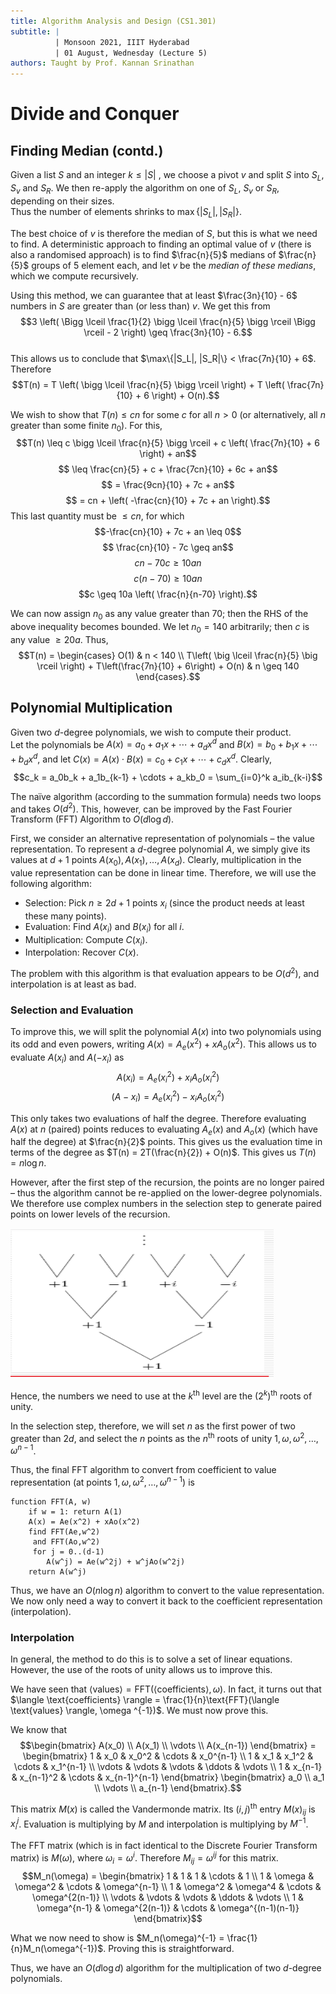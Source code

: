 ```yaml
---
title: Algorithm Analysis and Design (CS1.301)
subtitle: |
          | Monsoon 2021, IIIT Hyderabad
          | 01 August, Wednesday (Lecture 5)
authors: Taught by Prof. Kannan Srinathan
---
```

# Divide and Conquer
## Finding Median (contd.)
Given a list $S$ and an integer $k \leq |S|$ , we choose a pivot $v$ and split $S$ into $S_L$, $S_v$ and $S_R$. We then re-apply the algorithm on one of $S_L$, $S_v$ or $S_R$, depending on their sizes.  
Thus the number of elements shrinks to $\max\{|S_L|, |S_R|\}$.  

The best choice of $v$ is therefore the median of $S$, but this is what we need to find. A deterministic approach to finding an optimal value of $v$ (there is also a randomised approach) is to find $\frac{n}{5}$ medians of $\frac{n}{5}$ groups of 5 element each, and let $v$ be the *median of these medians*, which we compute recursively.  

Using this method, we can guarantee that at least $\frac{3n}{10} - 6$ numbers in $S$ are greater than (or less than) $v$. We get this from
$$3 \left( \Bigg \lceil \frac{1}{2} \bigg \lceil \frac{n}{5} \bigg \rceil \Bigg \rceil - 2 \right) \geq \frac{3n}{10} - 6.$$  
This allows us to conclude that $\max\{|S_L|, |S_R|\} < \frac{7n}{10} + 6$. Therefore
$$T(n) = T \left( \bigg \lceil \frac{n}{5} \bigg \rceil \right) + T \left( \frac{7n}{10} + 6 \right) + O(n).$$

We wish to show that $T(n) \leq cn$ for some $c$ for all $n > 0$ (or alternatively, all $n$ greater than some finite $n_0$). For this,
$$T(n) \leq c \bigg \lceil \frac{n}{5} \bigg \rceil + c \left( \frac{7n}{10} + 6 \right) + an$$
$$      \leq \frac{cn}{5} + c + \frac{7cn}{10} + 6c + an$$
$$      = \frac{9cn}{10} + 7c + an$$
$$      = cn + \left( -\frac{cn}{10} + 7c + an \right).$$
This last quantity must be $\leq cn$, for which
$$-\frac{cn}{10} + 7c + an \leq 0$$
$$ \frac{cn}{10} - 7c \geq an$$
$$cn - 70c \geq 10an$$
$$c(n - 70) \geq 10an$$
$$c \geq 10a \left( \frac{n}{n-70} \right).$$

We can now assign $n_0$ as any value greater than 70; then the RHS of the above inequality becomes bounded. We let $n_0 = 140$ arbitrarily; then $c$ is any value $\geq 20a$. Thus,
$$T(n) = \begin{cases}
O(1) & n < 140 \\ 
T\left( \big \lceil \frac{n}{5} \big \rceil \right) + T\left(\frac{7n}{10} + 6\right) + O(n) & n \geq 140 \end{cases}.$$

## Polynomial Multiplication
Given two $d$-degree polynomials, we wish to compute their product.  
Let the polynomials be $A(x) = a_0 + a_1x + \cdots + a_dx^d$ and $B(x) = b_0 + b_1x + \cdots + b_dx^d$, and let $C(x) = A(x) \cdot B(x) = c_0 + c_1x + \cdots + c_dx^d$. Clearly,
$$c_k = a_0b_k + a_1b_{k-1} + \cdots + a_kb_0 = \sum_{i=0}^k a_ib_{k-i}$$

The naïve algorithm (according to the summation formula) needs two loops and takes $O(d^2)$. This, however, can be improved by the Fast Fourier Transform (FFT) Algorithm to $O(d \log d)$.  

First, we consider an alternative representation of polynomials – the value representation. To represent a $d$-degree polynomial $A$, we simply give its values at $d+1$ points $A(x_0), A(x_1), \dots , A(x_d)$. Clearly, multiplication in the value representation can be done in linear time. Therefore, we will use the following algorithm:

* Selection: Pick $n \geq 2d + 1$ points $x_i$ (since the product needs at least these many points).
* Evaluation: Find $A(x_i)$ and $B(x_i)$ for all $i$.
* Multiplication: Compute $C(x_i)$.
* Interpolation: Recover $C(x)$.

The problem with this algorithm is that evaluation appears to be $O(d^2)$, and interpolation is at least as bad.  

### Selection and Evaluation
To improve this, we will split the polynomial $A(x)$ into two polynomials using its odd and even powers, writing $A(x) = A_e(x^2) + xA_o(x^2)$. This allows us to evaluate $A(x_i)$ and $A(-x_i)$ as
$$A(x_i) = A_e (x_i^2) + x_iA_o(x_i^2)$$
$$(A-x_i) = A_e (x_i^2) - x_iA_o(x_i^2)$$

This only takes two evaluations of half the degree. Therefore evaluating $A(x)$ at $n$ (paired) points reduces to evaluating $A_e(x)$ and $A_o(x)$ (which have half the degree) at $\frac{n}{2}$ points. This gives us the evaluation time in terms of the degree as $T(n) = 2T(\frac{n}{2}) + O(n)$. This gives us $T(n) = n \log n$.  

However, after the first step of the recursion, the points are no longer paired – thus the algorithm cannot be re-applied on the lower-degree polynomials. We therefore use complex numbers in the selection step to generate paired points on lower levels of the recursion.  

![Complex Numbers for Pairing](comp.png)

Hence, the numbers we need to use at the $k^\text{th}$ level are the $(2^k)^\text{th}$ roots of unity.  

In the selection step, therefore, we will set $n$ as the first power of two greater than $2d$, and select the $n$ points as the $n^\text{th}$ roots of unity $1, \omega, \omega ^2, \dots, \omega^{n-1}$.  

Thus, the final FFT algorithm to convert from coefficient to value representation (at points $1, \omega, \omega ^2, \dots, \omega^{n-1}$) is
```
function FFT(A, w)
    if w = 1: return A(1)
    A(x) = Ae(x^2) + xAo(x^2)
    find FFT(Ae,w^2)
     and FFT(Ao,w^2)
     for j = 0..(d-1)
        A(w^j) = Ae(w^2j) + w^jAo(w^2j)
    return A(w^j)
```

Thus, we have an $O(n \log n)$ algorithm to convert to the value representation. We now only need a way to convert it back to the coefficient representation (interpolation).

### Interpolation
In general, the method to do this is to solve a set of linear equations. However, the use of the roots of unity allows us to improve this.  

We have seen that $\langle \text{values} \rangle = \text{FFT}(\langle \text{coefficients} \rangle, \omega)$. In fact, it turns out that $\langle \text{coefficients} \rangle = \frac{1}{n}\text{FFT}(\langle \text{values} \rangle, \omega ^{-1})$. We must now prove this.  

We know that
$$\begin{bmatrix} A(x_0) \\ A(x_1) \\ \vdots \\ A(x_{n-1}) \end{bmatrix} = \begin{bmatrix}
1 & x_0 & x_0^2 & \cdots & x_0^{n-1} \\
1 & x_1 & x_1^2 & \cdots & x_1^{n-1} \\
\vdots & \vdots & \vdots & \ddots & \vdots \\
1 & x_{n-1} & x_{n-1}^2 & \cdots & x_{n-1}^{n-1} \end{bmatrix}
\begin{bmatrix} a_0 \\ a_1 \\ \vdots \\ a_{n-1} \end{bmatrix}.$$

This matrix $M(x)$ is called the Vandermonde matrix. Its $(i, j)^\text{th}$ entry $M(x)_{ij}$ is $x_i^j$. Evaluation is multiplying by $M$ and interpolation is multiplying by $M^{-1}$.  

The FFT matrix (which is in fact identical to the Discrete Fourier Transform matrix) is $M(\omega)$, where $\omega_i = \omega^i$. Therefore $M_{ij} = \omega^{ij}$ for this matrix.
$$M_n(\omega) = \begin{bmatrix}
1 & 1               & 1               & \cdots & 1 \\
1 & \omega     & \omega^2 & \cdots & \omega^{n-1} \\
1 & \omega^2 & \omega^4 & \cdots & \omega^{2(n-1)} \\
\vdots & \vdots & \vdots & \ddots & \vdots \\
1 & \omega^{n-1} & \omega^{2(n-1)} & \cdots & \omega^{(n-1)(n-1)} \end{bmatrix}$$

What we now need to show is $M_n(\omega)^{-1} = \frac{1}{n}M_n(\omega^{-1})$. Proving this is straightforward.  

Thus, we have an $O(d \log d)$ algorithm for the multiplication of two $d$-degree polynomials.
